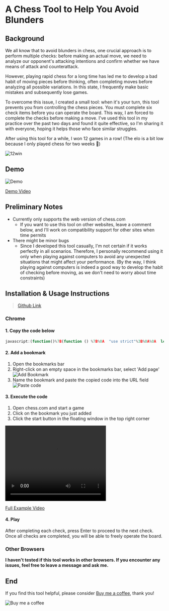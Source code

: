 # A Chess Tool to Help You Avoid Blunders

## Background

We all know that to avoid blunders in chess, one crucial approach is to perform multiple checks: before making an actual move, we need to analyze our opponent's attacking intentions and confirm whether we have means of attack and counterattack.

However, playing rapid chess for a long time has led me to develop a bad habit of moving pieces before thinking, often completing moves before analyzing all possible variations. In this state, I frequently make basic mistakes and subsequently lose games.

To overcome this issue, I created a small tool: when it's your turn, this tool prevents you from controlling the chess pieces. You must complete six check items before you can operate the board. This way, I am forced to complete the checks before making a move. I've used this tool in my practice over the past two days and found it quite effective, so I'm sharing it with everyone, hoping it helps those who face similar struggles.

After using this tool for a while, I won 12 games in a row! (The elo is a bit low because I only played chess for two weeks 🥹)

![12win](12win.png)

## Demo

![Demo](example.gif)

[Demo Video](example.mov)

## Preliminary Notes
* Currently only supports the web version of chess.com
  - If you want to use this tool on other websites, leave a comment below, and I'll work on compatibility support for other sites when time permits
* There might be minor bugs
  - Since I developed this tool casually, I'm not certain if it works perfectly in all scenarios. Therefore, I personally recommend using it only when playing against computers to avoid any unexpected situations that might affect your performance. (By the way, I think playing against computers is indeed a good way to develop the habit of checking before moving, as we don't need to worry about time constraints)

## Installation & Usage Instructions

> [Github Link](https://github.com/Ninglo/simple-scripts/tree/main/chessForceCheck)

### Chrome

#### 1. Copy the code below

```javascript
javascript:(function()%7B(function () %7B%0A  "use strict"%3B%0A%0A  let activeGame %3D false%3B%0A  let turnCounter %3D 0%3B%0A  let checksCompleted %3D 0%3B%0A  let isMyTurn %3D false%3B%0A  let waitingForEnter %3D false%3B%0A  let transparent %3D 0.3%3B%0A  let observer %3D undefined%3B%0A%0A  const checks %3D %5B%0A    "enemy's capture"%2C%0A    "enemy's check"%2C%0A    "enemy's attack"%2C%0A    "my capture"%2C%0A    "my check"%2C%0A    "my attack"%2C%0A  %5D%3B%0A%0A  %2F%2F 悬浮窗%0A  const floatWindow %3D document.createElement("div")%3B%0A  floatWindow.style.position %3D "fixed"%3B%0A  floatWindow.style.top %3D "10px"%3B%0A  floatWindow.style.right %3D "80px"%3B%0A  floatWindow.style.width %3D "200px"%3B%0A  %2F%2F floatWindow.style.height %3D "260px"%3B%0A  floatWindow.style.backgroundColor %3D "white"%3B%0A  floatWindow.style.border %3D "1px solid black"%3B%0A  floatWindow.style.padding %3D "10px"%3B%0A  floatWindow.style.zIndex %3D 10000%3B%0A  document.body.appendChild(floatWindow)%3B%0A%0A  const infoDiv %3D document.createElement("div")%3B%0A  floatWindow.appendChild(infoDiv)%3B%0A%0A  const transparentArea %3D document.createElement("div")%3B%0A  const transparencyLabel %3D document.createElement("label")%3B%0A  transparencyLabel.textContent %3D "Transparent%3A"%3B%0A  transparencyLabel.style.marginRight %3D "8px"%3B%0A%0A  const transparencyInput %3D document.createElement("input")%3B%0A  transparencyInput.type %3D "number"%3B%0A  transparencyInput.min %3D "0"%3B%0A  transparencyInput.max %3D "1"%3B%0A  transparencyInput.step %3D %60%24%7Btransparent%7D%60%3B%0A  transparencyInput.value %3D %60%24%7Btransparent%7D%60%3B%0A  transparencyInput.style.width %3D "48px"%3B%0A  transparencyInput.oninput %3D () %3D> %7B%0A    transparent %3D parseFloat(transparencyInput.value)%3B%0A    overlay.style.backgroundColor %3D %60rgba(0%2C 0%2C 0%2C %24%7Btransparent%7D)%60%3B%0A  %7D%3B%0A%0A  transparentArea.appendChild(transparencyLabel)%3B%0A  transparentArea.appendChild(transparencyInput)%3B%0A  floatWindow.appendChild(transparentArea)%3B%0A%0A  const startBtn %3D document.createElement("button")%3B%0A  startBtn.textContent %3D "Start"%3B%0A  startBtn.style.width %3D "48px"%3B%0A  startBtn.onclick %3D () %3D> %7B%0A    activeGame %3D true%3B%0A    waitingForEnter %3D true%3B%0A    updateFloatWindow()%3B%0A    blockMouseClicks()%3B%0A    startMutation()%3B%0A%0A    startBtn.style.display %3D "none"%3B%0A    transparentArea.style.display %3D "none"%3B%0A    stopBtn.style.display %3D "inline-block"%3B%0A  %7D%3B%0A%0A  const stopBtn %3D document.createElement("button")%3B%0A  stopBtn.textContent %3D "End"%3B%0A  stopBtn.style.width %3D "48px"%3B%0A  stopBtn.style.display %3D "none"%3B%0A  stopBtn.onclick %3D () %3D> %7B%0A    activeGame %3D false%3B%0A    updateFloatWindow()%3B%0A%0A    startBtn.style.display %3D "inline-block"%3B%0A    transparentArea.style.display %3D "block"%3B%0A    stopBtn.style.display %3D "none"%3B%0A    observer%3F.disconnect()%3B%0A  %7D%3B%0A%0A  const buttonArea %3D document.createElement("div")%3B%0A  buttonArea.style.marginTop %3D "8px"%3B%0A  buttonArea.appendChild(startBtn)%3B%0A  buttonArea.appendChild(stopBtn)%3B%0A  floatWindow.appendChild(buttonArea)%3B%0A%0A  const overlay %3D document.createElement("div")%3B%0A  overlay.style.position %3D "fixed"%3B%0A  overlay.style.top %3D "0"%3B%0A  overlay.style.left %3D "0"%3B%0A  overlay.style.width %3D "100vw"%3B%0A  overlay.style.height %3D "100vh"%3B%0A  overlay.style.zIndex %3D 9999%3B%0A  overlay.style.backgroundColor %3D %60rgba(0%2C 0%2C 0%2C %24%7Btransparent%7D)%60%3B%0A  overlay.style.display %3D "none"%3B%0A  document.body.appendChild(overlay)%3B%0A%0A  %2F%2F 更新信息%0A  function updateFloatWindow() %7B%0A    infoDiv.innerHTML %3D %60%0A      <p style%3D"margin%3A 0">Current status%3A %24%7B%0A        activeGame %3F "Gaming" %3A "Stopped"%0A      %7D<%2Fp>%0A      <p style%3D"margin%3A 0">Current turn%3A %24%7BturnCounter%7D<%2Fp>%0A      <p style%3D"margin%3A 0">Checklist%3A%0A        <br%2F>%0A        <span style%3D"font-size%3A 1.2rem%3Bcolor%3A %23c4c3c3%3B">(press Enter to next)<%2Fspan>%0A      <%2Fp>%0A      <ul style%3D"margin%3A 0">%0A        %24%7Bchecks%0A          .map((check%2C index) %3D> %7B%0A            let status %3D ""%3B%0A            if (index < checksCompleted) %7B%0A              status %3D " ✅"%3B%0A            %7D else if (index %3D%3D%3D checksCompleted) %7B%0A              status %3D " ⏳"%3B%0A            %7D%0A            return %60<li>%24%7Bcheck%7D%24%7Bstatus%7D<%2Fli>%60%3B%0A          %7D)%0A          .join("")%7D%0A      <%2Ful>%0A      %60%3B%0A  %7D%0A%0A  %2F%2F 阻止鼠标点击%0A  function blockMouseClicks() %7B%0A    overlay.style.display %3D "block"%3B%0A    prepareCheckStep()%3B%0A  %7D%0A%0A  %2F%2F 解除阻止%0A  function unblockMouseClicks() %7B%0A    overlay.style.display %3D "none"%3B%0A  %7D%0A%0A  %2F%2F 等待 0.2 秒后，等待Enter确认%0A  function prepareCheckStep() %7B%0A    if (checksCompleted < checks.length) %7B%0A      waitingForEnter %3D false%3B%0A      setTimeout(() %3D> %7B%0A        waitingForEnter %3D true%3B%0A      %7D%2C 200)%3B%0A    %7D else %7B%0A      unblockMouseClicks()%3B%0A    %7D%0A  %7D%0A%0A  %2F%2F 按下Enter后进行下一检查%0A  document.addEventListener("keydown"%2C (e) %3D> %7B%0A    console.log("enter"%2C e.key%2C waitingForEnter)%3B%0A    if (e.key %3D%3D%3D "Enter" %26%26 waitingForEnter) %7B%0A      checksCompleted%2B%2B%3B%0A      updateFloatWindow()%3B%0A      prepareCheckStep()%3B%0A    %7D%0A  %7D)%3B%0A%0A  %2F%2F 为DOM变化添加防抖%0A  function debounce(fn%2C delay) %7B%0A    let timer%3B%0A    return (...args) %3D> %7B%0A      clearTimeout(timer)%3B%0A      timer %3D setTimeout(() %3D> fn(...args)%2C delay)%3B%0A    %7D%3B%0A  %7D%0A%0A  const handleMutation %3D debounce(() %3D> %7B%0A    if (!activeGame) return%3B%0A    isMyTurn %3D !isMyTurn%3B%0A    if (isMyTurn) %7B%0A      turnCounter%2B%2B%3B%0A      checksCompleted %3D 0%3B%0A      updateFloatWindow()%3B%0A      blockMouseClicks()%3B%0A    %7D%0A  %7D%2C 500)%3B%0A%0A  function startMutation() %7B%0A    const targetNode %3D document.querySelector(%0A      ".play-controller-moves-container"%0A    )%3B%0A    if (targetNode) %7B%0A      observer %3D new MutationObserver(handleMutation)%3B%0A      observer.observe(targetNode%2C %7B childList%3A true%2C subtree%3A true %7D)%3B%0A      return observer%3B%0A    %7D%0A  %7D%0A%7D)()%3B%7D)()%3B
```

#### 2. Add a bookmark

1. Open the bookmarks bar
2. Right-click on an empty space in the bookmarks bar, select 'Add page'
![Add Bookmark](image.png)
3. Name the bookmark and paste the copied code into the URL field
![Paste code](image-1.png)

#### 3. Execute the code

1. Open chess.com and start a game
2. Click on the bookmark you just added
3. Click the start button in the floating window in the top right corner

<video width="320" height="240" controls>
    <source src="full-example.mov" type="video/mp4">
    Your browser does not support the video tag.
</video>

[Full Example Video](full-example.mov)

#### 4. Play

After completing each check, press Enter to proceed to the next check. Once all checks are completed, you will be able to freely operate the board.

### Other Browsers

**I haven't tested if this tool works in other browsers. If you encounter any issues, feel free to leave a message and ask me.**

## End

If you find this tool helpful, please consider [Buy me a coffee](https://buymeacoffee.com/jiujianian), thank you!

![Buy me a coffee](<Jiujianian QR Code.png>)
